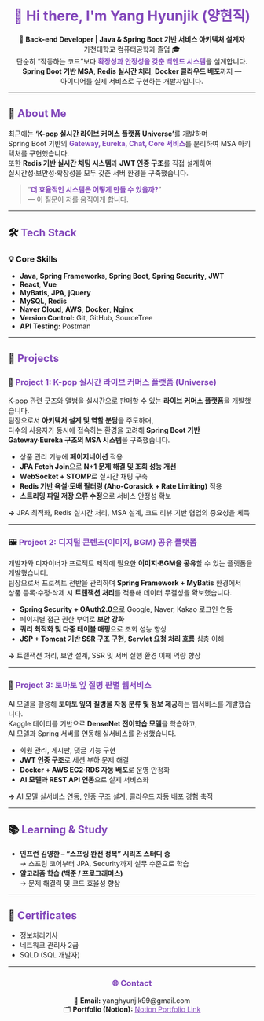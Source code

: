 <h1 align="center" style="color:#8348BB">👋 Hi there, I'm <b>Yang Hyunjik (양현직)</b></h1>

<p align="center">
🎯 <b>Back-end Developer | Java & Spring Boot 기반 서비스 아키텍처 설계자</b><br>
가천대학교 컴퓨터공학과 졸업 🎓<br>
단순히 “작동하는 코드”보다 <b style="color:#8348BB">확장성과 안정성을 갖춘 백엔드 시스템</b>을 설계합니다.<br>
<b>Spring Boot 기반 MSA</b>, <b>Redis 실시간 처리</b>, <b>Docker 클라우드 배포</b>까지 —<br>
아이디어를 실제 서비스로 구현하는 개발자입니다.
</p>

---

## 🧠 <span style="color:#8348BB">About Me</span>

최근에는 <b>‘K-pop 실시간 라이브 커머스 플랫폼 Universe’</b>를 개발하며  
Spring Boot 기반의 <b style="color:#8348BB">Gateway, Eureka, Chat, Core 서비스</b>를 분리하여 MSA 아키텍처를 구현했습니다.  
또한 <b>Redis 기반 실시간 채팅 시스템</b>과 <b>JWT 인증 구조</b>를 직접 설계하여  
실시간성·보안성·확장성을 모두 갖춘 서버 환경을 구축했습니다.  

> “<b style="color:#8348BB">더 효율적인 시스템은 어떻게 만들 수 있을까?</b>”  
> — 이 질문이 저를 움직이게 합니다.

---

## 🛠 <span style="color:#8348BB">Tech Stack</span>

### 💡 Core Skills
- **Java**, **Spring Frameworks**, **Spring Boot**, **Spring Security**, **JWT**  
- **React**, **Vue**  
- **MyBatis**, **JPA**, **jQuery**  
- **MySQL**, **Redis**  
- **Naver Cloud**, **AWS**, **Docker**, **Nginx**  
- **Version Control:** Git, GitHub, SourceTree  
- **API Testing:** Postman  

---

## 💼 <span style="color:#8348BB">Projects</span>

### 🎤 <b style="color:#8348BB">Project 1: K-pop 실시간 라이브 커머스 플랫폼 (Universe)</b>  
K-pop 관련 굿즈와 앨범을 실시간으로 판매할 수 있는 **라이브 커머스 플랫폼**을 개발했습니다.  
팀장으로서 **아키텍처 설계 및 역할 분담**을 주도하며,  
다수의 사용자가 동시에 접속하는 환경을 고려해 **Spring Boot 기반 Gateway·Eureka 구조의 MSA 시스템**을 구축했습니다.  

- 상품 관리 기능에 **페이지네이션** 적용  
- **JPA Fetch Join**으로 **N+1 문제 해결 및 조회 성능 개선**  
- **WebSocket + STOMP**로 실시간 채팅 구축  
- **Redis 기반 욕설·도배 필터링 (Aho-Corasick + Rate Limiting)** 적용  
- **스트리밍 파일 저장 오류 수정**으로 서비스 안정성 확보  

**→** JPA 최적화, Redis 실시간 처리, MSA 설계, 코드 리뷰 기반 협업의 중요성을 체득

---

### 🖼 <b style="color:#8348BB">Project 2: 디지털 콘텐츠(이미지, BGM) 공유 플랫폼</b>  
개발자와 디자이너가 프로젝트 제작에 필요한 **이미지·BGM을 공유**할 수 있는 플랫폼을 개발했습니다.  
팀장으로서 프로젝트 전반을 관리하며 **Spring Framework + MyBatis** 환경에서  
상품 등록·수정·삭제 시 **트랜잭션 처리**를 적용해 데이터 무결성을 확보했습니다.  

- **Spring Security + OAuth2.0**으로 Google, Naver, Kakao 로그인 연동  
- 페이지별 접근 권한 부여로 **보안 강화**  
- **쿼리 최적화 및 다중 테이블 매핑**으로 조회 성능 향상  
- **JSP + Tomcat 기반 SSR 구조 구현**, **Servlet 요청 처리 흐름** 심층 이해  

**→** 트랜잭션 처리, 보안 설계, SSR 및 서버 실행 환경 이해 역량 향상

---

### 🍅 <b style="color:#8348BB">Project 3: 토마토 잎 질병 판별 웹서비스</b>  
AI 모델을 활용해 **토마토 잎의 질병을 자동 분류 및 정보 제공**하는 웹서비스를 개발했습니다.  
Kaggle 데이터를 기반으로 **DenseNet 전이학습 모델**을 학습하고,  
AI 모델과 Spring 서버를 연동해 실서비스를 완성했습니다.  

- 회원 관리, 게시판, 댓글 기능 구현  
- **JWT 인증 구조**로 세션 부하 문제 해결  
- **Docker + AWS EC2·RDS 자동 배포**로 운영 안정화  
- **AI 모델과 REST API 연동**으로 실제 서비스화  

**→** AI 모델 실서비스 연동, 인증 구조 설계, 클라우드 자동 배포 경험 축적

---

## 📚 <span style="color:#8348BB">Learning & Study</span>

- **인프런 김영한 – “스프링 완전 정복” 시리즈 스터디 중**  
  → 스프링 코어부터 JPA, Security까지 실무 수준으로 학습  
- **알고리즘 학습 (백준 / 프로그래머스)**  
  → 문제 해결력 및 코드 효율성 향상  

---

## 🪪 <span style="color:#8348BB">Certificates</span>
- 정보처리기사  
- 네트워크 관리사 2급  
- SQLD (SQL 개발자)

---

<h3 align="center" style="color:#8348BB">🌐 Contact</h3>

<p align="center">
📧 <b>Email:</b> yanghyunjik99@gmail.com  
<br>
🗂 <b>Portfolio (Notion):</b> <a href="https://chatter-glider-3f4.notion.site/292b5b4ec16181578fc5dc7a69780ad3" target="_blank" style="color:#8348BB;">Notion Portfolio Link</a>
</p>
